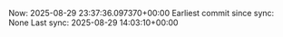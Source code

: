 Now: 2025-08-29 23:37:36.097370+00:00 Earliest commit since sync: None Last sync: 2025-08-29 14:03:10+00:00

